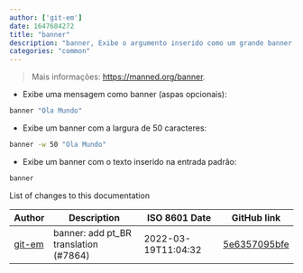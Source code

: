 ```yaml
---
author: ['git-em']
date: 1647684272
title: "banner"
description: "banner, Exibe o argumento inserido como um grande banner em arte ASCII."
categories: "common"
---
```

> Mais informações: <https://manned.org/banner>.

- Exibe uma mensagem como banner (aspas opcionais):

```bash
banner "Ola Mundo"
```

- Exibe um banner com a largura de 50 caracteres:

```bash
banner -w 50 "Ola Mundo"
```

- Exibe um banner com o texto inserido na entrada padrão:

```bash
banner
```
List of changes to this documentation


Author | Description | ISO 8601 Date | GitHub link
------|-----|-----|-----
[git-em](mailto:56173216+git-em@users.noreply.github.com) | banner: add pt_BR translation (#7864) | 2022-03-19T11:04:32 | [5e6357095bfe](https://github.com/tldr-pages/tldr/commit/5e6357095bfe68ec0747230ec3cc939763ad6067)

